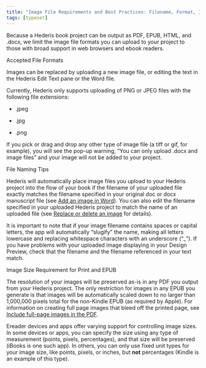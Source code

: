 ```yaml
---
title: "Image File Requirements and Best Practices: Filename, Format, Image Size"
tags: [typeset]
---
```

 
<html><body><section data-type="chapter" class="hsecchapter" data-hederis-type="hsecchapter" id="image_best_practices" data-pi-attrs="id: image_best_practices; data-tags: typeset;" role="doc-chapter" data-tags="typeset" data-author-name=" " data-book-title=" " title="Image File Requirements and Best Practices: Filename, Format, Image Size"><p class="hblkp" data-hederis-type="hblkp" id="ppHX1h8i8">Because a Hederis book project can be output as PDF, EPUB, HTML, and .docx, we limit the image file formats you can upload to your project to those with broad support in web browsers and ebook readers. </p><p class="hblkh1" data-hederis-type="hblkh1" id="psuBXDP7R">Accepted File Formats</p><p class="hblkp" data-hederis-type="hblkp" id="pkTE5k0w5">Images can be replaced by uploading a new image file, or editing the text in the Hederis Edit Text pane or the Word file.</p><p class="hblkp" data-hederis-type="hblkp" id="pnrSW3VXH">Currently, Hederis only supports uploading of PNG or JPEG files with the following file extensions:</p><ul class="hwprbulletlist" data-hederis-type="hwprbulletlist" id="ppO45RuT5"><li class="hblkuli" data-hederis-type="hblkuli" id="liDWSPKCMp"><p class="hblkuli" data-hederis-type="hblklip" id="peLPso2q7">.jpeg</p></li><li class="hblkuli" data-hederis-type="hblkuli" id="ligFZgt2gp"><p class="hblkuli" data-hederis-type="hblklip" id="pXzcX55Gt">.jpg</p></li><li class="hblkuli" data-hederis-type="hblkuli" id="liLorKDMu1"><p class="hblkuli" data-hederis-type="hblklip" id="pDsNxhy9i">.png</p></li></ul><p class="hblkp" data-hederis-type="hblkp" id="pU3Ayhz1C">If you pick or drag and drop any other type of image file (a tiff or gif, for example), you will see the pop-up warning, &#8220;You can only upload .docx and image files&#8221; and your image will not be added to your project.</p><p class="hblkh1" data-hederis-type="hblkh1" id="pbG5QzqsR">File Naming Tips</p><p class="hblkp" data-hederis-type="hblkp" id="pqw5RvrMp">Hederis will automatically place image files you upload to your Hederis project into the flow of your book if the filename of your uploaded file exactly matches the filename specified in your original doc or docx manuscript file (see <a href="{% link _docs/add-an-image.md %}" class="hspana" data-hederis-type="hspana" id="pCpG71pYg">Add an image in Word</a>). You can also edit the filename specified in your uploaded Hederis project to match the name of an uploaded file (see <a href="{% link _docs/replace-an-image.md %}" class="hspana" data-hederis-type="hspana" id="plntjzpEu">Replace or delete an image</a> for details). </p><p class="hblkp" data-hederis-type="hblkp" id="pBcD2Sqxt">It is important to note that if your image filename contains spaces or capital letters, the app will automatically &#8220;slugify&#8221; the name, making all letters lowercase and replacing whitespace characters with an underscore (&#8220;_&#8221;). If you have problems with your uploaded image displaying in your Design Preview, check that the filename and the filename referenced in your text match.</p><p class="hblkh1" data-hederis-type="hblkh1" id="p8j79Qevx">Image Size Requirement for Print and EPUB</p><p class="hblkp" data-hederis-type="hblkp" id="peKIR492N">The resolution of your images will be preserved as-is in any PDF you output from your Hederis project. The only restriction for images in any EPUB you generate is that images will be automatically scaled down to no larger than 1,000,000 pixels total for the non-Kindle EPUB (as required by Apple). For information on creating full page images that bleed off the printed page, see <a href="{% link _docs/include-full-page-images.md %}" class="hspana" data-hederis-type="hspana" id="pySuM7NYF">Include full-page images in the PDF</a>.</p><p class="hblkp" data-hederis-type="hblkp" id="pWRDOhe2g">Ereader devices and apps offer varying support for controlling image sizes. In some devices or apps, you can specify the size using any type of measurement (points, pixels, percentages), and that size will be preserved (iBooks is one such app). In others, you can only use fixed unit types for your image size, like points, pixels, or inches, but <strong data-hederis-type="hspanstrong" id="pLRPQ3TOI">not</strong> percentages (Kindle is an example of this type). </p></section></body></html>
